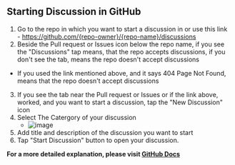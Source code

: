 ## Starting Discussion in GitHub
1. Go to the repo in which you want to start a discussion in or use this link - https://github.com/{repo-owner}/{repo-name}/discussions
2. Beside the Pull request or Issues icon below the repo name, if you see the "Discussions" tap means, that the repo accepts discussions, if you don't see the tab, means the repo doesn't accept discussions
  - If you used the link mentioned above, and it says 404 Page Not Found, means that the repo doesn't accept discussions
3. If you see the tab near the Pull request or Issues or if the link above, worked, and you want to start a discussion, tap the "New Discussion" icon
4. Select The Catergory of your discussion
   - ![image](https://user-images.githubusercontent.com/84712013/169653822-1d4d0c48-5b7c-4e3f-a33d-e33ed5c0fa17.png)
5. Add title and description of the discussion you want to start
6. Tap "Start Discussion" button to open your discussion.

**For a more detailed explanation, please visit [GitHub Docs](https://docs.github.com/en/discussions/quickstart#Creating-a-new-discusssion)**


